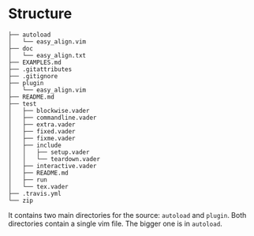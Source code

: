 # Structure

```
├── autoload
│   └── easy_align.vim
├── doc
│   └── easy_align.txt
├── EXAMPLES.md
├── .gitattributes
├── .gitignore
├── plugin
│   └── easy_align.vim
├── README.md
├── test
│   ├── blockwise.vader
│   ├── commandline.vader
│   ├── extra.vader
│   ├── fixed.vader
│   ├── fixme.vader
│   ├── include
│   │   ├── setup.vader
│   │   └── teardown.vader
│   ├── interactive.vader
│   ├── README.md
│   ├── run
│   └── tex.vader
├── .travis.yml
└── zip
```

It contains two main directories for the source: `autoload` and `plugin`. Both
directories contain a single vim file. The bigger one is in `autoload`.
